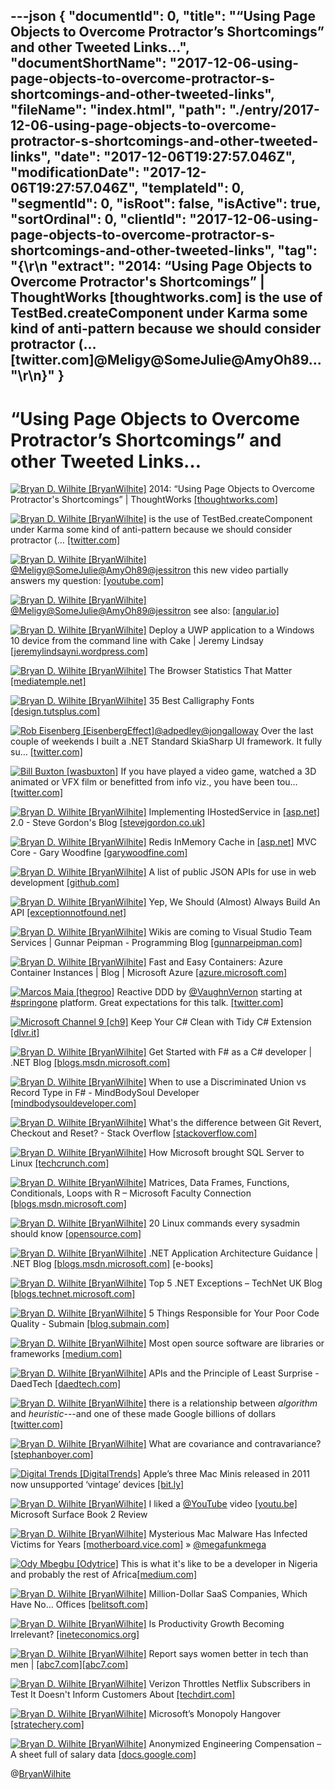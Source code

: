 ---json
{
  "documentId": 0,
  "title": "“Using Page Objects to Overcome Protractor’s Shortcomings” and other Tweeted Links…",
  "documentShortName": "2017-12-06-using-page-objects-to-overcome-protractor-s-shortcomings-and-other-tweeted-links",
  "fileName": "index.html",
  "path": "./entry/2017-12-06-using-page-objects-to-overcome-protractor-s-shortcomings-and-other-tweeted-links",
  "date": "2017-12-06T19:27:57.046Z",
  "modificationDate": "2017-12-06T19:27:57.046Z",
  "templateId": 0,
  "segmentId": 0,
  "isRoot": false,
  "isActive": true,
  "sortOrdinal": 0,
  "clientId": "2017-12-06-using-page-objects-to-overcome-protractor-s-shortcomings-and-other-tweeted-links",
  "tag": "{\r\n  \"extract\": \"2014: “Using Page Objects to Overcome Protractor's Shortcomings” | ThoughtWorks [thoughtworks.com] is the use of TestBed.createComponent under Karma some kind of anti-pattern because we should consider protractor (… [twitter.com]@Meligy@SomeJulie@AmyOh89...\"\r\n}"
}
---

# “Using Page Objects to Overcome Protractor’s Shortcomings” and other Tweeted Links…

[<img alt="Bryan D. Wilhite [BryanWilhite]" src="https://songhay.blob.core.windows.net/shared-social-twitter/BryanWilhite.jpeg">](http://t.co/UNdqV0Z1zz "Bryan D. Wilhite [BryanWilhite]") 2014: “Using Page Objects to Overcome Protractor's Shortcomings” | ThoughtWorks [[thoughtworks.com]](https://www.thoughtworks.com/insights/blog/using-page-objects-overcome-protractors-shortcomings)

[<img alt="Bryan D. Wilhite [BryanWilhite]" src="https://songhay.blob.core.windows.net/shared-social-twitter/BryanWilhite.jpeg">](http://t.co/UNdqV0Z1zz "Bryan D. Wilhite [BryanWilhite]") is the use of TestBed.createComponent under Karma some kind of anti-pattern because we should consider protractor (… [[twitter.com]](https://twitter.com/i/web/status/933446023254482944)

[<img alt="Bryan D. Wilhite [BryanWilhite]" src="https://songhay.blob.core.windows.net/shared-social-twitter/BryanWilhite.jpeg">](http://t.co/UNdqV0Z1zz "Bryan D. Wilhite [BryanWilhite]")[@Meligy](http://twitter.com/Meligy)[@SomeJulie](http://twitter.com/SomeJulie)[@AmyOh89](http://twitter.com/AmyOh89)[@jessitron](http://twitter.com/jessitron) this new video partially answers my question: [[youtube.com]](https://www.youtube.com/watch?v=BumgayeUC08)

[<img alt="Bryan D. Wilhite [BryanWilhite]" src="https://songhay.blob.core.windows.net/shared-social-twitter/BryanWilhite.jpeg">](http://t.co/UNdqV0Z1zz "Bryan D. Wilhite [BryanWilhite]")[@Meligy](http://twitter.com/Meligy)[@SomeJulie](http://twitter.com/SomeJulie)[@AmyOh89](http://twitter.com/AmyOh89)[@jessitron](http://twitter.com/jessitron) see also: [[angular.io]](https://angular.io/guide/testing#componentfixture-debugelement-and-querybycss)

[<img alt="Bryan D. Wilhite [BryanWilhite]" src="https://songhay.blob.core.windows.net/shared-social-twitter/BryanWilhite.jpeg">](http://t.co/UNdqV0Z1zz "Bryan D. Wilhite [BryanWilhite]") Deploy a UWP application to a Windows 10 device from the command line with Cake | Jeremy Lindsay [[jeremylindsayni.wordpress.com]](https://jeremylindsayni.wordpress.com/2017/07/24/deploy-a-uwp-application-to-a-windows-10-device-from-the-command-line-with-cake/)

[<img alt="Bryan D. Wilhite [BryanWilhite]" src="https://songhay.blob.core.windows.net/shared-social-twitter/BryanWilhite.jpeg">](http://t.co/UNdqV0Z1zz "Bryan D. Wilhite [BryanWilhite]") The Browser Statistics That Matter [[mediatemple.net]](http://mediatemple.net/blog/tips/browser-statistics-matter/)

[<img alt="Bryan D. Wilhite [BryanWilhite]" src="https://songhay.blob.core.windows.net/shared-social-twitter/BryanWilhite.jpeg">](http://t.co/UNdqV0Z1zz "Bryan D. Wilhite [BryanWilhite]") 35 Best Calligraphy Fonts [[design.tutsplus.com]](https://design.tutsplus.com/articles/best-calligraphy-fonts--cms-29140)

[<img alt="Rob Eisenberg [EisenbergEffect]" src="https://songhay.blob.core.windows.net/shared-social-twitter/EisenbergEffect.jpg">](https://t.co/VNokeFBcFy "Rob Eisenberg [EisenbergEffect]")[@adpedley](http://twitter.com/adpedley)[@jongalloway](http://twitter.com/jongalloway) Over the last couple of weekends I built a .NET Standard SkiaSharp UI framework. It fully su… [[twitter.com]](https://twitter.com/i/web/status/937688038641098752)

[<img alt="Bill Buxton [wasbuxton]" src="https://songhay.blob.core.windows.net/shared-social-twitter/wasbuxton.jpg">](http://t.co/GIaT5EqCkM "Bill Buxton [wasbuxton]") If you have played a video game, watched a 3D animated or VFX film or benefitted from info viz., you have been tou… [[twitter.com]](https://twitter.com/i/web/status/937679678193647616)

[<img alt="Bryan D. Wilhite [BryanWilhite]" src="https://songhay.blob.core.windows.net/shared-social-twitter/BryanWilhite.jpeg">](http://t.co/UNdqV0Z1zz "Bryan D. Wilhite [BryanWilhite]") Implementing IHostedService in [[asp.net]](http://ASP.NET) 2.0 - Steve Gordon's Blog [[stevejgordon.co.uk]](https://www.stevejgordon.co.uk/asp-net-core-2-ihostedservice)

[<img alt="Bryan D. Wilhite [BryanWilhite]" src="https://songhay.blob.core.windows.net/shared-social-twitter/BryanWilhite.jpeg">](http://t.co/UNdqV0Z1zz "Bryan D. Wilhite [BryanWilhite]") Redis InMemory Cache in [[asp.net]](http://ASP.net) MVC Core - Gary Woodfine [[garywoodfine.com]](https://garywoodfine.com/redis-inmemory-cache-asp-net-mvc-core/)

[<img alt="Bryan D. Wilhite [BryanWilhite]" src="https://songhay.blob.core.windows.net/shared-social-twitter/BryanWilhite.jpeg">](http://t.co/UNdqV0Z1zz "Bryan D. Wilhite [BryanWilhite]") A list of public JSON APIs for use in web development [[github.com]](https://github.com/toddmotto/public-apis)

[<img alt="Bryan D. Wilhite [BryanWilhite]" src="https://songhay.blob.core.windows.net/shared-social-twitter/BryanWilhite.jpeg">](http://t.co/UNdqV0Z1zz "Bryan D. Wilhite [BryanWilhite]") Yep, We Should (Almost) Always Build An API [[exceptionnotfound.net]](https://www.exceptionnotfound.net/yep-we-should-almost-always-build-an-api/)

[<img alt="Bryan D. Wilhite [BryanWilhite]" src="https://songhay.blob.core.windows.net/shared-social-twitter/BryanWilhite.jpeg">](http://t.co/UNdqV0Z1zz "Bryan D. Wilhite [BryanWilhite]") Wikis are coming to Visual Studio Team Services | Gunnar Peipman - Programming Blog [[gunnarpeipman.com]](http://gunnarpeipman.com/2017/07/vsts-wiki/)

[<img alt="Bryan D. Wilhite [BryanWilhite]" src="https://songhay.blob.core.windows.net/shared-social-twitter/BryanWilhite.jpeg">](http://t.co/UNdqV0Z1zz "Bryan D. Wilhite [BryanWilhite]") Fast and Easy Containers: Azure Container Instances | Blog | Microsoft Azure [[azure.microsoft.com]](https://azure.microsoft.com/en-us/blog/announcing-azure-container-instances/)

[<img alt="Marcos Maia [thegroo]" src="https://songhay.blob.core.windows.net/shared-social-twitter/thegroo.jpg">](https://t.co/NTwj1KwP7N "Marcos Maia [thegroo]") Reactive DDD by [@VaughnVernon](http://twitter.com/VaughnVernon) starting at [#springone](http://twitter.com/search?q=%23springone) platform. Great expectations for this talk. [[twitter.com]](https://twitter.com/thegroo/status/938203577566117888/photo/1)

[<img alt="Microsoft Channel 9 [ch9]" src="https://songhay.blob.core.windows.net/shared-social-twitter/ch9.png">](http://t.co/azjEhFytrz "Microsoft Channel 9 [ch9]") Keep Your C# Clean with Tidy C# Extension [[dlvr.it]](http://dlvr.it/Q4GyMr)

[<img alt="Bryan D. Wilhite [BryanWilhite]" src="https://songhay.blob.core.windows.net/shared-social-twitter/BryanWilhite.jpeg">](http://t.co/UNdqV0Z1zz "Bryan D. Wilhite [BryanWilhite]") Get Started with F# as a C# developer | .NET Blog [[blogs.msdn.microsoft.com]](https://blogs.msdn.microsoft.com/dotnet/2017/07/24/get-started-with-f-as-a-c-developer/)

[<img alt="Bryan D. Wilhite [BryanWilhite]" src="https://songhay.blob.core.windows.net/shared-social-twitter/BryanWilhite.jpeg">](http://t.co/UNdqV0Z1zz "Bryan D. Wilhite [BryanWilhite]") When to use a Discriminated Union vs Record Type in F# - MindBodySoul Developer [[mindbodysouldeveloper.com]](http://www.mindbodysouldeveloper.com/2017/07/17/when-to-use-a-discriminated-union-vs-record-type-in-f-sharp/)

[<img alt="Bryan D. Wilhite [BryanWilhite]" src="https://songhay.blob.core.windows.net/shared-social-twitter/BryanWilhite.jpeg">](http://t.co/UNdqV0Z1zz "Bryan D. Wilhite [BryanWilhite]") What's the difference between Git Revert, Checkout and Reset? - Stack Overflow [[stackoverflow.com]](https://stackoverflow.com/questions/8358035/whats-the-difference-between-git-revert-checkout-and-reset)

[<img alt="Bryan D. Wilhite [BryanWilhite]" src="https://songhay.blob.core.windows.net/shared-social-twitter/BryanWilhite.jpeg">](http://t.co/UNdqV0Z1zz "Bryan D. Wilhite [BryanWilhite]") How Microsoft brought SQL Server to Linux [[techcrunch.com]](https://techcrunch.com/2017/07/17/how-microsoft-brought-sql-server-to-linux/)

[<img alt="Bryan D. Wilhite [BryanWilhite]" src="https://songhay.blob.core.windows.net/shared-social-twitter/BryanWilhite.jpeg">](http://t.co/UNdqV0Z1zz "Bryan D. Wilhite [BryanWilhite]") Matrices, Data Frames, Functions, Conditionals, Loops with R – Microsoft Faculty Connection [[blogs.msdn.microsoft.com]](https://blogs.msdn.microsoft.com/uk_faculty_connection/2017/07/25/matrices-data-frames-functions-conditionals-loops-with-r/)

[<img alt="Bryan D. Wilhite [BryanWilhite]" src="https://songhay.blob.core.windows.net/shared-social-twitter/BryanWilhite.jpeg">](http://t.co/UNdqV0Z1zz "Bryan D. Wilhite [BryanWilhite]") 20 Linux commands every sysadmin should know [[opensource.com]](https://opensource.com/article/17/7/20-sysadmin-commands)

[<img alt="Bryan D. Wilhite [BryanWilhite]" src="https://songhay.blob.core.windows.net/shared-social-twitter/BryanWilhite.jpeg">](http://t.co/UNdqV0Z1zz "Bryan D. Wilhite [BryanWilhite]") .NET Application Architecture Guidance | .NET Blog [[blogs.msdn.microsoft.com]](https://blogs.msdn.microsoft.com/dotnet/2017/07/26/the-new-net-application-architecture-guidance/) [e-books]

[<img alt="Bryan D. Wilhite [BryanWilhite]" src="https://songhay.blob.core.windows.net/shared-social-twitter/BryanWilhite.jpeg">](http://t.co/UNdqV0Z1zz "Bryan D. Wilhite [BryanWilhite]") Top 5 .NET Exceptions – TechNet UK Blog [[blogs.technet.microsoft.com]](https://blogs.technet.microsoft.com/uktechnet/2017/07/25/top-5-net-exceptions/)

[<img alt="Bryan D. Wilhite [BryanWilhite]" src="https://songhay.blob.core.windows.net/shared-social-twitter/BryanWilhite.jpeg">](http://t.co/UNdqV0Z1zz "Bryan D. Wilhite [BryanWilhite]") 5 Things Responsible for Your Poor Code Quality - Submain [[blog.submain.com]](http://blog.submain.com/5-things-responsible-poor-code-quality/)

[<img alt="Bryan D. Wilhite [BryanWilhite]" src="https://songhay.blob.core.windows.net/shared-social-twitter/BryanWilhite.jpeg">](http://t.co/UNdqV0Z1zz "Bryan D. Wilhite [BryanWilhite]") Most open source software are libraries or frameworks [[medium.com]](https://medium.com/@aserg.ufmg/most-popular-application-domains-on-github-4af418b77a5e)

[<img alt="Bryan D. Wilhite [BryanWilhite]" src="https://songhay.blob.core.windows.net/shared-social-twitter/BryanWilhite.jpeg">](http://t.co/UNdqV0Z1zz "Bryan D. Wilhite [BryanWilhite]") APIs and the Principle of Least Surprise - DaedTech [[daedtech.com]](https://www.daedtech.com/apis-principle-least-surprise/)

[<img alt="Bryan D. Wilhite [BryanWilhite]" src="https://songhay.blob.core.windows.net/shared-social-twitter/BryanWilhite.jpeg">](http://t.co/UNdqV0Z1zz "Bryan D. Wilhite [BryanWilhite]") there is a relationship between *algorithm* and *heuristic*---and one of these made Google billions of dollars [[twitter.com]](https://twitter.com/BryanWilhite/status/932317107806617600/photo/1)

[<img alt="Bryan D. Wilhite [BryanWilhite]" src="https://songhay.blob.core.windows.net/shared-social-twitter/BryanWilhite.jpeg">](http://t.co/UNdqV0Z1zz "Bryan D. Wilhite [BryanWilhite]") What are covariance and contravariance? [[stephanboyer.com]](https://www.stephanboyer.com/post/132/what-are-covariance-and-contravariance)

[<img alt="Digital Trends [DigitalTrends]" src="https://songhay.blob.core.windows.net/shared-social-twitter/DigitalTrends.jpg">](https://t.co/wxxwesnWkd "Digital Trends [DigitalTrends]") Apple’s three Mac Minis released in 2011 now unsupported ‘vintage’ devices [[bit.ly]](http://bit.ly/2iThzp0)

[<img alt="Bryan D. Wilhite [BryanWilhite]" src="https://songhay.blob.core.windows.net/shared-social-twitter/BryanWilhite.jpeg">](http://t.co/UNdqV0Z1zz "Bryan D. Wilhite [BryanWilhite]") I liked a [@YouTube](http://twitter.com/YouTube) video [[youtu.be]](http://youtu.be/uI23RItDDDg?a) Microsoft Surface Book 2 Review

[<img alt="Bryan D. Wilhite [BryanWilhite]" src="https://songhay.blob.core.windows.net/shared-social-twitter/BryanWilhite.jpeg">](http://t.co/UNdqV0Z1zz "Bryan D. Wilhite [BryanWilhite]") Mysterious Mac Malware Has Infected Victims for Years [[motherboard.vice.com]](https://motherboard.vice.com/en_us/article/zmv79w/mysterious-mac-malware-has-infected-hundreds-of-victims-for-years) » [@megafunkmega](http://twitter.com/megafunkmega)

[<img alt="Ody Mbegbu [Odytrice]" src="https://songhay.blob.core.windows.net/shared-social-twitter/Odytrice.jpg">](https://t.co/8wuRpLOaxa "Ody Mbegbu [Odytrice]") This is what it's like to be a developer in Nigeria and probably the rest of Africa[[medium.com]](https://medium.com/timigod/a-rant-about-productivity-937de305ff3d)

[<img alt="Bryan D. Wilhite [BryanWilhite]" src="https://songhay.blob.core.windows.net/shared-social-twitter/BryanWilhite.jpeg">](http://t.co/UNdqV0Z1zz "Bryan D. Wilhite [BryanWilhite]") Million-Dollar SaaS Companies, Which Have No… Offices [[belitsoft.com]](https://belitsoft.com/dedicated-developers-hire-dedicated-team/top-saas-remote-companies)

[<img alt="Bryan D. Wilhite [BryanWilhite]" src="https://songhay.blob.core.windows.net/shared-social-twitter/BryanWilhite.jpeg">](http://t.co/UNdqV0Z1zz "Bryan D. Wilhite [BryanWilhite]") Is Productivity Growth Becoming Irrelevant? [[ineteconomics.org]](https://www.ineteconomics.org/perspectives/blog/is-productivity-growth-becoming-irrelevant)

[<img alt="Bryan D. Wilhite [BryanWilhite]" src="https://songhay.blob.core.windows.net/shared-social-twitter/BryanWilhite.jpeg">](http://t.co/UNdqV0Z1zz "Bryan D. Wilhite [BryanWilhite]") Report says women better in tech than men | [[abc7.com]](http://abc7.com)[[abc7.com]](http://abc7.com/technology/report-says-women-better-in-tech-than-men/2674018/)

[<img alt="Bryan D. Wilhite [BryanWilhite]" src="https://songhay.blob.core.windows.net/shared-social-twitter/BryanWilhite.jpeg">](http://t.co/UNdqV0Z1zz "Bryan D. Wilhite [BryanWilhite]") Verizon Throttles Netflix Subscribers in Test It Doesn't Inform Customers About [[techdirt.com]](https://www.techdirt.com/blog/netneutrality/articles/20170722/03252237838/verizon-throttles-netflix-subscribers-test-it-doesnt-inform-customers-about.shtml)

[<img alt="Bryan D. Wilhite [BryanWilhite]" src="https://songhay.blob.core.windows.net/shared-social-twitter/BryanWilhite.jpeg">](http://t.co/UNdqV0Z1zz "Bryan D. Wilhite [BryanWilhite]") Microsoft’s Monopoly Hangover [[stratechery.com]](https://stratechery.com/2017/microsofts-monopoly-hangover/?utm_source=feedly&utm_medium=webfeeds)

[<img alt="Bryan D. Wilhite [BryanWilhite]" src="https://songhay.blob.core.windows.net/shared-social-twitter/BryanWilhite.jpeg">](http://t.co/UNdqV0Z1zz "Bryan D. Wilhite [BryanWilhite]") Anonymized Engineering Compensation – A sheet full of salary data [[docs.google.com]](https://docs.google.com/spreadsheets/d/1JR4KrVH1dygniLiLFAMTvdSp5gGLVKKkOxBYiPQagvE)

@[BryanWilhite](https://twitter.com/BryanWilhite)
